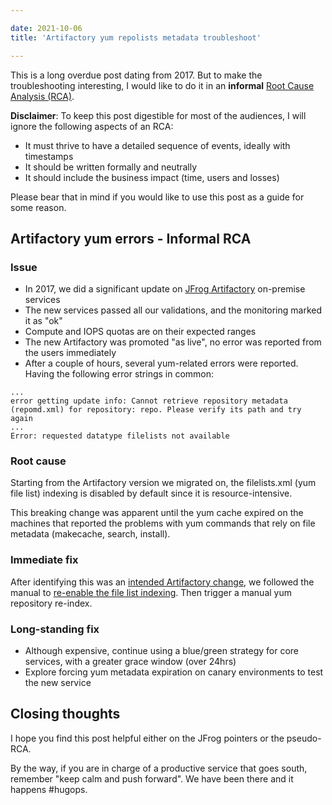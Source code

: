 ```yaml
---

date: 2021-10-06
title: 'Artifactory yum repolists metadata troubleshoot'

---
```


<!--more-->

This is a long overdue post dating from 2017. But to make the troubleshooting
interesting, I would like to do it in an **informal** [Root Cause Analysis (RCA)](https://en.wikipedia.org/wiki/Root_cause_analysis).

**Disclaimer**: To keep this post digestible for most of the audiences, I will
ignore the following aspects of an RCA:

- It must thrive to have a detailed sequence of events, ideally with timestamps
- It should be written formally and neutrally
- It should include the business impact (time, users and losses)

Please bear that in mind if you would like to use this post as a guide for some
reason.

## Artifactory yum errors - Informal RCA

### Issue

- In 2017, we did a significant update on [JFrog Artifactory](https://jfrog.com/artifactory/) on-premise services
- The new services passed all our validations, and the monitoring marked it as "ok"
- Compute and IOPS quotas are on their expected ranges
- The new Artifactory was promoted "as live", no error was reported from the users immediately
- After a couple of hours, several yum-related errors were reported. Having the following error strings in common:

```log
...
error getting update info: Cannot retrieve repository metadata (repomd.xml) for repository: repo. Please verify its path and try again
...
Error: requested datatype filelists not available
```

### Root cause

Starting from the Artifactory version we migrated on, the filelists.xml (yum file list) indexing is disabled by default since it is resource-intensive.

This breaking change was apparent until the yum cache expired on the machines
that reported the problems with yum commands that rely on file metadata
(makecache, search, install).

### Immediate fix

After identifying this was an [intended Artifactory change](https://www.jfrog.com/confluence/display/JFROG/RPM+Repositories#RPMRepositories-IndexingtheFileList), we followed the
manual to [re-enable the file list indexing](https://www.jfrog.com/confluence/display/JFROG/RPM+Repositories#RPMRepositories-EnableFileListIndexing). Then trigger a manual yum repository
re-index.

### Long-standing fix

- Although expensive, continue using a blue/green strategy for core services, with a greater grace window (over 24hrs)
- Explore forcing yum metadata expiration on canary environments to test the new service

## Closing thoughts

I hope you find this post helpful either on the JFrog pointers or the
pseudo-RCA.

By the way, if you are in charge of a productive service that goes south,
remember "keep calm and push forward". We have been there and it happens #hugops.